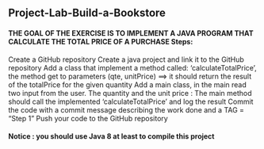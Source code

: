 ## Project-Lab-Build-a-Bookstore

#### THE GOAL OF THE EXERCISE IS TO IMPLEMENT A JAVA PROGRAM THAT CALCULATE THE TOTAL PRICE OF A PURCHASE Steps:

Create a GitHub repository
Create a java project and link it to the GitHub repository
Add a class that implement a method called: ‘calculateTotalPrice’, the method get to parameters (qte, unitPrice) ==> it should return the result of the totalPrice for the given quantity
Add a main class, in the main read two input from the user. The quantity and the unit price : The main method should call the implemented ‘calculateTotalPrice’ and log the result
Commit the code with a commit message describing the work done and a TAG = “Step 1”
Push your code to the GitHub repository




#### Notice : you should use Java 8 at least to compile this project 
